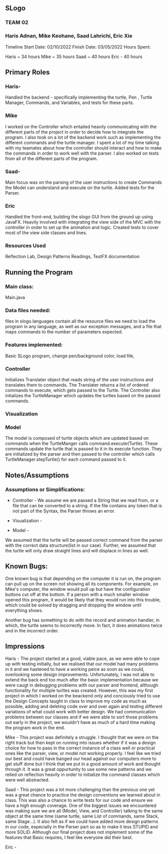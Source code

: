 ## SLogo
### TEAM 02
### Haris Adnan, Mike Keohane, Saad Lahrichi, Eric Xie

Timeline
Start Date: 02/10/2022
Finish Date: 03/05/2022
Hours Spent:

Haris ~ 34 hours
Mike ~ 35 hours
Saad ~ 40 hours
Eric - 40 hours

## Primary Roles


### Haris-


Handled the backend - specifically implementing the turtle, Pen , Turtle Manager, Commands, and Variables, and tests for these parts.


### Mike

I worked on the Controller which entailed heavily communicating with the different parts of the project in order to decide how to integrate the program. I also took on a lot of the backend work such as implementing the different commands and the turtle manager. I spent a lot of my time talking with my teamates about how the controller should interact and how to make the commands in order to work well with the parser. I also worked on tests from all of the different parts of the program.


### Saad-

Main focus was on the parsing of the user instructions to create Commands the Model can understand and execute on the turtle.
Added tests for the Parser.


### Eric

Handled the front-end, building the slogo GUI from the ground up using JavaFX. Heavily involved with integrating the view side of the MVC with the controller in order to set up the animation and logic. Created tests to cover most of the view side classes and lines.




### Resources Used
Reflection Lab, Design Patterns Readings, TestFX documentation



## Running the Program
### Main class:
Main.java

### Data files needed:
files in slogo.languages contain all the resource files we need to load the program in any language, as well as our exception messages, and a file that maps commands to the number of parameters expected.

### Features implemented:
Basic SLogo program, change pen/background color, load file,


### Controller

Initializes Translater object that reads string of the user instructions and translates them to commands. The Translater returns a list of ordered commands to execute, which gets passed to the Turtle. The Controller also intializes the TurtleManager which updates the turtles based on the passed commands.



### Visualization




### Model

The model is composed of turtle objects which are updated based on commands when the TurtleManger calls command.execute(Turtle). These commands update the turtle that is passed to it in its execute function. They are initialized by the parser and then passed to the controller which calls TurtleManager.stepTurtle() for each command passed to it.





## Notes/Assumptions
### Assumptions or Simplifications:


* Controller -
  We assume we are passed a String that we read from, or a file that can be converted to a string. If the file contains any token that is not part of the Syntax, the Parser throws an error.


* Visualization -




* Model -

We assumed that the turtle will be passed correct command from the parser with the correct data structure(list in our case). Further, we assumed that the turtle will only draw straight lines and will displace in lines as well.


## Known Bugs:

One known bug is that depending on the computer it is run on, the program can pull up on the screen not showing all its components. For example, on Mike's computer, the window would pull up but have the configuration buttons cut off at the bottom. If a person with a much smaller window opened this program, it would be likely that they would run into this trouble, which could be solved by dragging and dropping the window until everything shows.

Another bug has something to do with the record and animation handler, in which, the turtle seems to incorrectly move. In fact, it does animations twice and in the incorrect order.




## Impressions

Haris - The project started at a good, viable pace, as we were able to cope up with testing initially, but we realised that our model had many problems in it and we hastened to have a working peice as soon as we could, overlooking some design improvements. Unfortunately, I was not able to extend the back end too much after the basic implementation because we were caugt in debugging problems with our parser and frontend, although functionality for multiple turltes was created. However, this was my first project in which I worked on the beackend only and conciously tried to use the Design Concepts taught in class to improve my code as much as possible, adding and deleting code over and over again and testing different variations of what could work with better design. We had communication problems between our classes and if we were able to sort those problems out early in the project, we wouldn't have as much of a hard time making the program work in the end. 

Mike - This project was definitely a struggle. I thought that we were on the right track but then kept on running into issues whether if it was a design choice for how to pass in the correct instance of a class well or practical ones like the parser, view, or model not working properly. I feel like we tried our best and could have banged our head against our computers more to get stuff done but I think that we put in a good amount of work and thought through it. It was a great oppurtunity to use some new patterns and we relied on reflection heavily in order to initialize the command classes which were well abstracted.

Saad - This project was a lot more challenging than the previous one yet was a great chance to practice the design conventions we learned about in class. This was also a chance to write tests for our code and ensure we have a high enough coverage. One of the biggest issues we encountered was making sure we are all (Model, View, and Controller) talking to the same object at the same time (same turtle, same List of commands, same Stack, same Stage...). It also felt as if we could have added more design patterns in our code, especially in the Parser part so as to make it less STUPID and more SOLID. Although our final project does not implement some of the features that Basic requires, I feel like everyone did their best.


Eric - 
